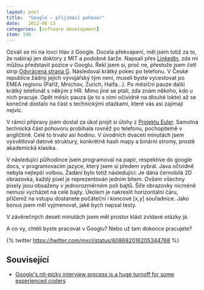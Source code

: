 ```yaml
---
layout: post
title:  "Google – přijímací pohovor"
date:   2012-08-13
categories: [software development]
item: 106
---
```

Ozvali se mi na lovci hlav z Google. Docela překvapení, měl jsem totiž za to, že nabírají jen doktory z MIT a podobné šarže. Napsali přes 
[LinkedIn](http://www.linkedin.com/in/lubosracansky), zda mi můžou představit pozice v Googlu. Řekl jsem si, proč ne, přestože jsem četl strip
 [Odvrácená strana G](http://www.bugemos.com/?q=node/122). Následoval krátký 
pokec po telefonu. V České republice žádný jejich vývojářský tým není, museli byste vycestovat po EMEA regionu (Paříž, Mnichov, Zurich, Haifa...). Po měsíční pauze další krátký telefonát s někým z HR. Mimo jiné se ptali, zda znám někoho, kdo u nich pracuje. Opět měsíc pauza (je to s nimi očividně na dlouhé lokte) až se konečně dostalo na část s technickými otázkami, které vás asi zajímají nejvíc.
<!--more-->
V rámci přípravy jsem dostal za úkol projít si úlohy z [Projektu Euler](http://projecteuler.net/). Samotná technická část pohovoru probíhala 
rovněž po telefonu, 
pochopitelně v angličtině. Celé to trvalo asi hodinu. V úvodních dvaceti minutách jsem vysvětloval datové struktury, konkrétně hash mapy a binární stromy, prostě akademická klasika.

V následující půlhodince jsem programoval na papír, respektive do google docs, v programovacím jazyce, který jsem si předem vybral. Java očividně nebyla nejlepší volbou. Zadání bylo totiž následující: Je dána černobílá 2D obrazovka, každý pixel je reprezentován jedním bitem. Ovšem všechny pixely jsou obsaženy v jednorozměrném poli bajtů. Šíře obrazovky nicméně nemusí vycházet na celé bajty. Úkolem je nakreslit horizontální čáru, přičemž na vstupu dostanete počáteční i koncové [x,y] souřadnice. Jako bonus jsem měl vyjmenovat, jaké bych napsal testy.

V závěrečných deseti minutách jsem měl prostor klást zvídavé otázky já.

A co vy, chtěli byste pracovat v Googlu? Nebo už tam dokonce pracujete?

{% twitter https://twitter.com/mxcl/status/608682016205344768 %}

Související
------
* [Google's nit-picky interview process is a huge turnoff for some experienced coders](http://www.businessinsider.com/why-an-older-google-contract-programmer-left-google-2016-10)
